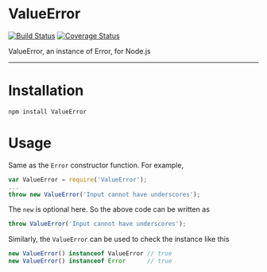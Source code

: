# ValueError
[![Build Status](https://travis-ci.org/thefourtheye/ValueError.svg?branch=master)](https://travis-ci.org/thefourtheye/ValueError)
[![Coverage Status](https://coveralls.io/repos/thefourtheye/ValueError/badge.svg?branch=master&service=github)](https://coveralls.io/github/thefourtheye/ValueError?branch=master)

ValueError, an instance of Error, for Node.js

---

Installation
============

    npm install ValueError

Usage
=====

Same as the `Error` constructor function. For example,

```js
var ValueError = require('ValueError');
...
throw new ValueError('Input cannot have underscores');
```

The `new` is optional here. So the above code can be written as

```js
throw ValueError('Input cannot have underscores');
```

Similarly, the `ValueError` can be used to check the instance like this

```js
new ValueError() instanceof ValueError // true
new ValueError() instanceof Error      // true
```
